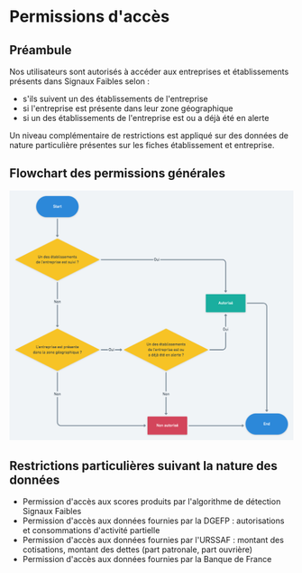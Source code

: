 # Permissions d'accès

## Préambule

Nos utilisateurs sont autorisés à accéder aux entreprises et établissements présents dans Signaux Faibles selon :

- s'ils suivent un des établissements de l'entreprise
- si l'entreprise est présente dans leur zone géographique
- si un des établissements de l'entreprise est ou a déjà été en alerte

Un niveau complémentaire de restrictions est appliqué sur des données de nature particulière présentes sur les fiches établissement et entreprise.

## Flowchart des permissions générales

![Permissions générales](./flowchart-permissions.png)

## Restrictions particulières suivant la nature des données

- Permission d'accès aux scores produits par l'algorithme de détection Signaux Faibles
- Permission d'accès aux données fournies par la DGEFP : autorisations et consommations d'activité partielle
- Permission d'accès aux données fournies par l'URSSAF : montant des cotisations, montant des dettes (part patronale, part ouvrière)
- Permission d'accès aux données fournies par la Banque de France
